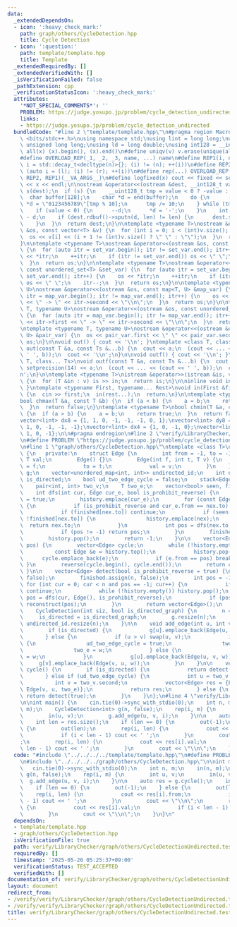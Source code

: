 ```yaml
---
data:
  _extendedDependsOn:
  - icon: ':heavy_check_mark:'
    path: graph/others/CycleDetection.hpp
    title: Cycle Detection
  - icon: ':question:'
    path: template/template.hpp
    title: Template
  _extendedRequiredBy: []
  _extendedVerifiedWith: []
  _isVerificationFailed: false
  _pathExtension: cpp
  _verificationStatusIcon: ':heavy_check_mark:'
  attributes:
    '*NOT_SPECIAL_COMMENTS*': ''
    PROBLEM: https://judge.yosupo.jp/problem/cycle_detection_undirected
    links:
    - https://judge.yosupo.jp/problem/cycle_detection_undirected
  bundledCode: "#line 2 \"template/template.hpp\"\n#pragma region Macros\n#include\
    \ <bits/stdc++.h>\nusing namespace std;\nusing lint = long long;\nusing ull =\
    \ unsigned long long;\nusing ld = long double;\nusing int128 = __int128_t;\n#define\
    \ all(x) (x).begin(), (x).end()\n#define uniqv(v) v.erase(unique(all(v)), v.end())\n\
    #define OVERLOAD_REP(_1, _2, _3, name, ...) name\n#define REP1(i, n) for (auto\
    \ i = std::decay_t<decltype(n)>{}; (i) != (n); ++(i))\n#define REP2(i, l, r) for\
    \ (auto i = (l); (i) != (r); ++(i))\n#define rep(...) OVERLOAD_REP(__VA_ARGS__,\
    \ REP2, REP1)(__VA_ARGS__)\n#define logfixed(x) cout << fixed << setprecision(10)\
    \ << x << endl;\n\nostream &operator<<(ostream &dest, __int128_t value) {\n  ostream::sentry\
    \ s(dest);\n  if (s) {\n    __uint128_t tmp = value < 0 ? -value : value;\n  \
    \  char buffer[128];\n    char *d = end(buffer);\n    do {\n      --d;\n     \
    \ *d = \"0123456789\"[tmp % 10];\n      tmp /= 10;\n    } while (tmp != 0);\n\
    \    if (value < 0) {\n      --d;\n      *d = '-';\n    }\n    int len = end(buffer)\
    \ - d;\n    if (dest.rdbuf()->sputn(d, len) != len) {\n      dest.setstate(ios_base::badbit);\n\
    \    }\n  }\n  return dest;\n}\n\ntemplate <typename T>\nostream &operator<<(ostream\
    \ &os, const vector<T> &v) {\n  for (int i = 0; i < (int)v.size(); i++) {\n  \
    \  os << v[i] << (i + 1 != (int)v.size() ? \" \" : \"\");\n  }\n  return os;\n\
    }\n\ntemplate <typename T>\nostream &operator<<(ostream &os, const set<T> &set_var)\
    \ {\n  for (auto itr = set_var.begin(); itr != set_var.end(); itr++) {\n    os\
    \ << *itr;\n    ++itr;\n    if (itr != set_var.end()) os << \" \";\n    itr--;\n\
    \  }\n  return os;\n}\n\ntemplate <typename T>\nostream &operator<<(ostream &os,\
    \ const unordered_set<T> &set_var) {\n  for (auto itr = set_var.begin(); itr !=\
    \ set_var.end(); itr++) {\n    os << *itr;\n    ++itr;\n    if (itr != set_var.end())\
    \ os << \" \";\n    itr--;\n  }\n  return os;\n}\n\ntemplate <typename T, typename\
    \ U>\nostream &operator<<(ostream &os, const map<T, U> &map_var) {\n  for (auto\
    \ itr = map_var.begin(); itr != map_var.end(); itr++) {\n    os << itr->first\
    \ << \" -> \" << itr->second << \"\\n\";\n  }\n  return os;\n}\n\ntemplate <typename\
    \ T, typename U>\nostream &operator<<(ostream &os, const unordered_map<T, U> &map_var)\
    \ {\n  for (auto itr = map_var.begin(); itr != map_var.end(); itr++) {\n    os\
    \ << itr->first << \" -> \" << itr->second << \"\\n\";\n  }\n  return os;\n}\n\
    \ntemplate <typename T, typename U>\nostream &operator<<(ostream &os, const pair<T,\
    \ U> &pair_var) {\n  os << pair_var.first << \" \" << pair_var.second;\n  return\
    \ os;\n}\n\nvoid out() { cout << '\\n'; }\ntemplate <class T, class... Ts>\nvoid\
    \ out(const T &a, const Ts &...b) {\n  cout << a;\n  (cout << ... << (cout <<\
    \ ' ', b));\n  cout << '\\n';\n}\n\nvoid outf() { cout << '\\n'; }\ntemplate <class\
    \ T, class... Ts>\nvoid outf(const T &a, const Ts &...b) {\n  cout << fixed <<\
    \ setprecision(14) << a;\n  (cout << ... << (cout << ' ', b));\n  cout << '\\\
    n';\n}\n\ntemplate <typename T>\nistream &operator>>(istream &is, vector<T> &v)\
    \ {\n  for (T &in : v) is >> in;\n  return is;\n}\n\ninline void in(void) { return;\
    \ }\ntemplate <typename First, typename... Rest>\nvoid in(First &first, Rest &...rest)\
    \ {\n  cin >> first;\n  in(rest...);\n  return;\n}\n\ntemplate <typename T>\n\
    bool chmax(T &a, const T &b) {\n  if (a < b) {\n    a = b;\n    return true;\n\
    \  }\n  return false;\n}\ntemplate <typename T>\nbool chmin(T &a, const T &b)\
    \ {\n  if (a > b) {\n    a = b;\n    return true;\n  }\n  return false;\n}\n\n\
    vector<lint> dx8 = {1, 1, 0, -1, -1, -1, 0, 1};\nvector<lint> dy8 = {0, 1, 1,\
    \ 1, 0, -1, -1, -1};\nvector<lint> dx4 = {1, 0, -1, 0};\nvector<lint> dy4 = {0,\
    \ 1, 0, -1};\n\n#pragma endregion\n#line 2 \"verify/LibraryChecker/graph/others/CycleDetectionUndirected.test.cpp\"\
    \n#define PROBLEM \"https://judge.yosupo.jp/problem/cycle_detection_undirected\"\
    \n#line 1 \"graph/others/CycleDetection.hpp\"\ntemplate <class T>\nclass CycleDetection\
    \ {\n   private:\n    struct Edge {\n        int from = -1, to = -1;\n       \
    \ T val;\n        Edge() {}\n        Edge(int f, int t, T v) {\n            from\
    \ = f;\n            to = t;\n            val = v;\n        }\n    };\n\n    vector<vector<Edge>>\
    \ g;\n    vector<unordered_map<int, int>> undirected_id;\n    int n;\n    bool\
    \ is_directed;\n    bool ud_two_edge_cycle = false;\n    stack<Edge> history;\n\
    \    pair<int, int> two_v;\n    T two_e;\n    vector<bool> seen, finished;\n\n\
    \    int dfs(int cur, Edge cur_e, bool is_prohibit_reverse) {\n        seen[cur]\
    \ = true;\n        history.emplace(cur_e);\n        for (const Edge &nex : g[cur])\
    \ {\n            if (is_prohibit_reverse and cur_e.from == nex.to) continue;\n\
    \            if (finished[nex.to]) continue;\n            if (seen[nex.to] and\
    \ !finished[nex.to]) {\n                history.emplace(nex);\n              \
    \  return nex.to;\n            }\n            int pos = dfs(nex.to, nex, is_prohibit_reverse);\n\
    \            if (pos != -1) return pos;\n        }\n        finished[cur] = true;\n\
    \        history.pop();\n        return -1;\n    }\n\n    vector<Edge> reconstruct(int\
    \ pos) {\n        vector<Edge> cycle;\n        while (!history.empty()) {\n  \
    \          const Edge &e = history.top();\n            history.pop();\n      \
    \      cycle.emplace_back(e);\n            if (e.from == pos) break;\n       \
    \ }\n        reverse(cycle.begin(), cycle.end());\n        return cycle;\n   \
    \ }\n\n    vector<Edge> detect(bool is_prohibit_reverse = true) {\n        seen.assign(n,\
    \ false);\n        finished.assign(n, false);\n        int pos = -1;\n       \
    \ for (int cur = 0; cur < n and pos == -1; cur++) {\n            if (seen[cur])\
    \ continue;\n            while (!history.empty()) history.pop();\n           \
    \ pos = dfs(cur, Edge(), is_prohibit_reverse);\n            if (pos != -1) return\
    \ reconstruct(pos);\n        }\n        return vector<Edge>();\n    }\n\n   public:\n\
    \    CycleDetection(int siz, bool is_directed_graph) {\n        n = siz;\n   \
    \     is_directed = is_directed_graph;\n        g.resize(n);\n        if (!is_directed)\
    \ undirected_id.resize(n);\n    }\n\n    void add_edge(int u, int v, T w) {\n\
    \        if (is_directed) {\n            g[u].emplace_back(Edge(u, v, w));\n \
    \       } else {\n            if (u > v) swap(u, v);\n            if (undirected_id[u].contains(v))\
    \ {\n                ud_two_edge_cycle = true;\n                two_v = {u, v};\n\
    \                two_e = w;\n            } else {\n                undirected_id[u][v]\
    \ = w;\n            }\n            g[u].emplace_back(Edge(u, v, w));\n       \
    \     g[v].emplace_back(Edge(v, u, w));\n        }\n    }\n\n    vector<Edge>\
    \ cycle() {\n        if (is_directed) {\n            return detect(false);\n \
    \       } else if (ud_two_edge_cycle) {\n            int u = two_v.first;\n  \
    \          int v = two_v.second;\n            vector<Edge> res = {Edge(u, v, undirected_id[u][v]),\
    \ Edge(v, u, two_e)};\n            return res;\n        } else {\n           \
    \ return detect(true);\n        }\n    }\n};\n#line 4 \"verify/LibraryChecker/graph/others/CycleDetectionUndirected.test.cpp\"\
    \n\nint main() {\n    cin.tie(0)->sync_with_stdio(0);\n    int n, m;\n    in(n,\
    \ m);\n    CycleDetection<int> g(n, false);\n    rep(i, m) {\n        int u, v;\n\
    \        in(u, v);\n        g.add_edge(u, v, i);\n    }\n\n    auto res = g.cycle();\n\
    \    int len = res.size();\n    if (len == 0) {\n        out(-1);\n    } else\
    \ {\n        out(len);\n        rep(i, len) {\n            cout << res[i].from;\n\
    \            if (i < len - 1) cout << ' ';\n        }\n        cout << \"\\n\"\
    ;\n        rep(i, len) {\n            cout << res[i].val;\n            if (i <\
    \ len - 1) cout << ' ';\n        }\n        cout << \"\\n\";\n    }\n}\n"
  code: "#include \"../../../../template/template.hpp\"\n#define PROBLEM \"https://judge.yosupo.jp/problem/cycle_detection_undirected\"\
    \n#include \"../../../../graph/others/CycleDetection.hpp\"\n\nint main() {\n \
    \   cin.tie(0)->sync_with_stdio(0);\n    int n, m;\n    in(n, m);\n    CycleDetection<int>\
    \ g(n, false);\n    rep(i, m) {\n        int u, v;\n        in(u, v);\n      \
    \  g.add_edge(u, v, i);\n    }\n\n    auto res = g.cycle();\n    int len = res.size();\n\
    \    if (len == 0) {\n        out(-1);\n    } else {\n        out(len);\n    \
    \    rep(i, len) {\n            cout << res[i].from;\n            if (i < len\
    \ - 1) cout << ' ';\n        }\n        cout << \"\\n\";\n        rep(i, len)\
    \ {\n            cout << res[i].val;\n            if (i < len - 1) cout << ' ';\n\
    \        }\n        cout << \"\\n\";\n    }\n}\n"
  dependsOn:
  - template/template.hpp
  - graph/others/CycleDetection.hpp
  isVerificationFile: true
  path: verify/LibraryChecker/graph/others/CycleDetectionUndirected.test.cpp
  requiredBy: []
  timestamp: '2025-05-26 05:25:37+09:00'
  verificationStatus: TEST_ACCEPTED
  verifiedWith: []
documentation_of: verify/LibraryChecker/graph/others/CycleDetectionUndirected.test.cpp
layout: document
redirect_from:
- /verify/verify/LibraryChecker/graph/others/CycleDetectionUndirected.test.cpp
- /verify/verify/LibraryChecker/graph/others/CycleDetectionUndirected.test.cpp.html
title: verify/LibraryChecker/graph/others/CycleDetectionUndirected.test.cpp
---
```

